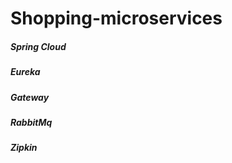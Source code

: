 # **Shopping-microservices**

##### Spring Cloud

##### Eureka

##### Gateway

##### RabbitMq

##### Zipkin

